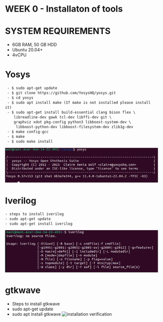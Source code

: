 # WEEK 0 - Installaton of tools 

 # SYSTEM REQUIREMENTS 
- 6GB RAM, 50 GB HDD
-  Ubuntu 20.04+
-  4vCPU

  # Yosys

     - $ sudo apt-get update
     - $ git clone https://github.com/YosysHQ/yosys.git
     - $ cd yosys
     - $ sudo apt install make (If make is not installed please install it)
     - $ sudo apt-get install build-essential clang bison flex \
        libreadline-dev gawk tcl-dev libffi-dev git \
        graphviz xdot pkg-config python3 libboost-system-dev \
         libboost-python-dev libboost-filesystem-dev zlib1g-dev
     - $ make config-gcc
     - $ make
     - $ sudo make install
![installation verification](yosys.png)

 # Iverilog 

    - steps to install iverilog
    - sudo apt-get update
    - sudo apt-get install iverilog
![installation verification](iverilog.png)

 # gtkwave

   - Steps to install gtkwave
   - sudo apt-get update
   - sudo apt install gtkwave
  ![installation verification](gtkwave.png)
